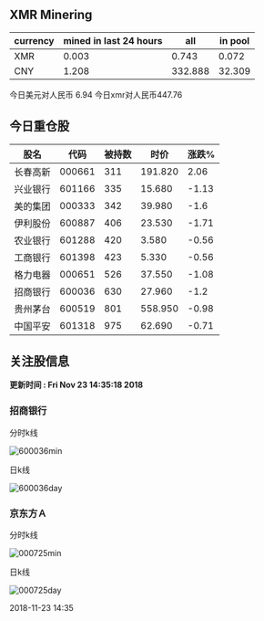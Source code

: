 ## XMR Minering

|currency|mined in last 24 hours|all|in pool|
|---|---|---|---|
|XMR|0.003|0.743|0.072|
|CNY|1.208|332.888|32.309|

今日美元对人民币 6.94	今日xmr对人民币447.76


## 今日重仓股 

|股名|代码|被持数|时价|涨跌%|
|---|---|---|---|---|
|长春高新|000661|311|191.820|2.06|
|兴业银行|601166|335|15.680|-1.13|
|美的集团|000333|342|39.980|-1.6|
|伊利股份|600887|406|23.530|-1.71|
|农业银行|601288|420|3.580|-0.56|
|工商银行|601398|423|5.330|-0.56|
|格力电器|000651|526|37.550|-1.08|
|招商银行|600036|630|27.960|-1.2|
|贵州茅台|600519|801|558.950|-0.98|
|中国平安|601318|975|62.690|-0.71|

## 关注股信息
**更新时间 : Fri Nov 23 14:35:18 2018**
### 招商银行 
分时k线

![600036min](http://image.sinajs.cn/newchart/min/n/sh600036.gif)

日k线

![600036day](http://image.sinajs.cn/newchart/daily/n/sh600036.gif)

### 京东方Ａ 
分时k线

![000725min](http://image.sinajs.cn/newchart/min/n/sz000725.gif)

日k线

![000725day](http://image.sinajs.cn/newchart/daily/n/sz000725.gif)

2018-11-23 14:35
